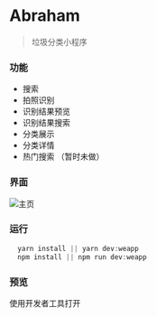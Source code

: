 # Abraham

> 垃圾分类小程序

### 功能

- 搜索
- 拍照识别
- 识别结果预览
- 识别结果搜索
- 分类展示
- 分类详情
- 热门搜索 （暂时未做）

### 界面

![主页](https://user-gold-cdn.xitu.io/2019/7/14/16bec2d161b1552c?w=474&h=820&f=png&s=92796)

### 运行

```javascript
  yarn install || yarn dev:weapp
  npm install || npm run dev:weapp
```

### 预览

使用开发者工具打开

